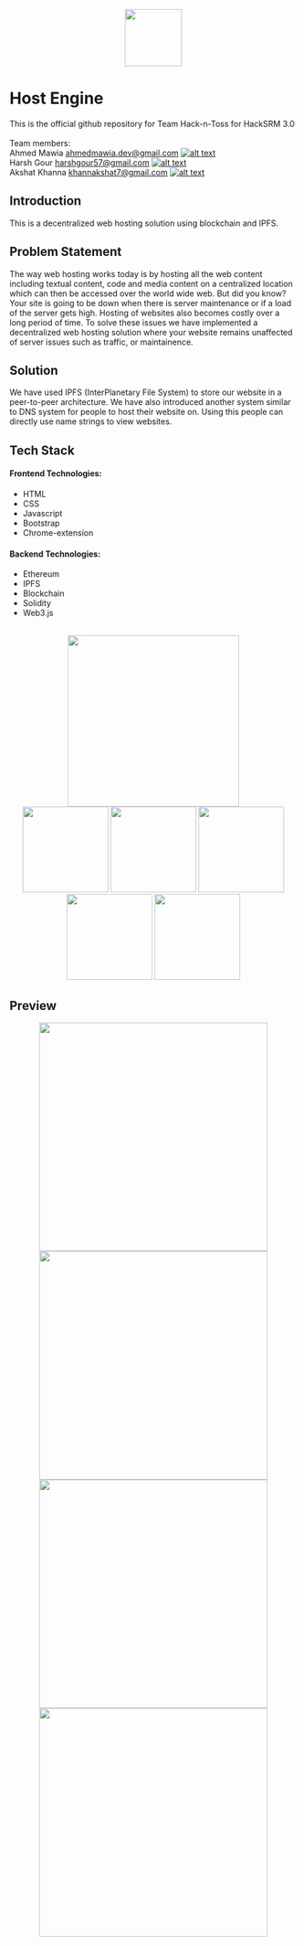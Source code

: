 [1]: https://github.com/harshgour/
[2]: https://github.com/maw1a/
[3]: https://github.com/khannakshat7/

[1.1]: http://i.imgur.com/9I6NRUm.png (github icon without padding)
<p align="center"><img src="https://ipfs.io/ipfs/QmP1HxmfZnz5NxxaQxJDqDvgq6yHaNAPEN11ZA8H49motr/" height="100" /></p>

# Host Engine 

This is the official github repository for Team Hack-n-Toss for HackSRM 3.0<br/><br/>
Team members:<br/>
Ahmed Mawia <ahmedmawia.dev@gmail.com> [![alt text][1.1]][2] <br/> 
Harsh Gour <harshgour57@gmail.com> [![alt text][1.1]][1] <br/>
Akshat Khanna <khannakshat7@gmail.com> [![alt text][1.1]][3] <br/>

## Introduction

This is a decentralized web hosting solution using blockchain and IPFS.<br/>

## Problem Statement

The way web hosting works today is by hosting all the web content including textual content, code and media content on a centralized location which can then be accessed over the world wide web. But did you know? Your site is going to be down when there is server maintenance or if a load of the server gets high. Hosting of websites also becomes costly over a long period of time. To solve these issues we have implemented a decentralized web hosting solution where your website remains unaffected of server issues such as traffic, or maintainence.<br/>

## Solution
We have used IPFS (InterPlanetary File System) to store our website in a peer-to-peer architecture. We have also introduced another system similar to DNS system for people to host their website on. Using this people can directly use name strings to view websites.<br/>

## Tech Stack
#### Frontend Technologies:
- HTML
- CSS
- Javascript
- Bootstrap
- Chrome-extension
#### Backend Technologies:
- Ethereum
- IPFS
- Blockchain
- Solidity
- Web3.js
<br/><br/>
<p align="center">
  <img src="https://fiverr-res.cloudinary.com/images/t_main1,q_auto,f_auto,q_auto,f_auto/gigs/119595261/original/46165bed05d674f178965dd638fbbc88a049cb9f/help-you-in-any-html-css-javascript-related-project.jpeg" width="300" />
   <br/>
  <img src="https://cdn.freelogovectors.net/wp-content/uploads/2020/03/ethereum-logo.png" width="150" height="150" />
  <img src="https://github.com/ethereum/web3.js/blob/1.x/assets/logo/web3js.jpg" width="150" />
  <img src="https://upload.wikimedia.org/wikipedia/commons/1/18/Ipfs-logo-1024-ice-text.png" width="150" />
  <img src="https://platform.eductx.org/static/media/metamask.5e06983f.png" width="150" />
  <img src="https://upload.wikimedia.org/wikipedia/commons/9/98/Solidity_logo.svg" width="150" />
</p>

## Preview
<p align="center">
  <img src="https://cdn.discordapp.com/attachments/779034257602904104/779947984426237972/Screenshot_2020-11-22_112223.png" width="400" />
  <img src="https://cdn.discordapp.com/attachments/779034257602904104/779947974628212766/Screenshot_2020-11-22_112248.png" width="400" />
  <img src="https://cdn.discordapp.com/attachments/779034257602904104/779947988281196544/Screenshot_2020-11-22_112351.png" width="400" />
  <img src="https://media.discordapp.net/attachments/779034257602904104/779948661701476382/test-host-engine.png" width="400" />
</p>

